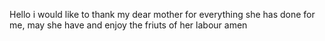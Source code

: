Hello i would like to thank my dear mother for everything she has done for me, may she have and enjoy the friuts of her labour amen
